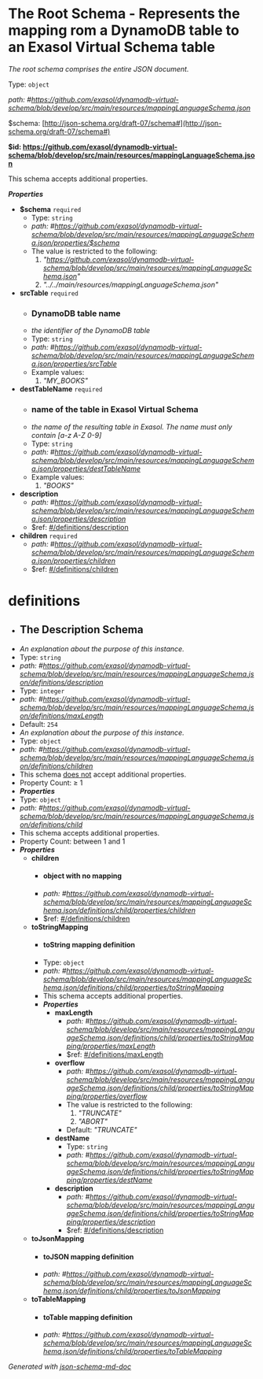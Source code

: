 # The Root Schema - Represents the mapping rom a DynamoDB table to an Exasol Virtual Schema table

_The root schema comprises the entire JSON document._

Type: `object`

<i id="#https://github.com/exasol/dynamodb-virtual-schema/blob/develop/src/main/resources/mappingLanguageSchema.json">path: #https://github.com/exasol/dynamodb-virtual-schema/blob/develop/src/main/resources/mappingLanguageSchema.json</i>

&#36;schema: [http://json-schema.org/draft-07/schema#](http://json-schema.org/draft-07/schema#)

<b id="httpsgithub.comexasoldynamodb-virtual-schemablobdevelopsrcmainresourcesmappinglanguageschema.json">&#36;id: https://github.com/exasol/dynamodb-virtual-schema/blob/develop/src/main/resources/mappingLanguageSchema.json</b>

This schema accepts additional properties.

**_Properties_**

 - <b id="#https://github.com/exasol/dynamodb-virtual-schema/blob/develop/src/main/resources/mappingLanguageSchema.json/properties/$schema">$schema</b> `required`
	 - Type: `string`
	 - <i id="#https://github.com/exasol/dynamodb-virtual-schema/blob/develop/src/main/resources/mappingLanguageSchema.json/properties/$schema">path: #https://github.com/exasol/dynamodb-virtual-schema/blob/develop/src/main/resources/mappingLanguageSchema.json/properties/$schema</i>
	 - The value is restricted to the following: 
		 1. _"https://github.com/exasol/dynamodb-virtual-schema/blob/develop/src/main/resources/mappingLanguageSchema.json"_
		 2. _"../../main/resources/mappingLanguageSchema.json"_
 - <b id="#https://github.com/exasol/dynamodb-virtual-schema/blob/develop/src/main/resources/mappingLanguageSchema.json/properties/srcTable">srcTable</b> `required`
	 - ### DynamoDB table name
	 - _the identifier of the DynamoDB table_
	 - Type: `string`
	 - <i id="#https://github.com/exasol/dynamodb-virtual-schema/blob/develop/src/main/resources/mappingLanguageSchema.json/properties/srcTable">path: #https://github.com/exasol/dynamodb-virtual-schema/blob/develop/src/main/resources/mappingLanguageSchema.json/properties/srcTable</i>
	 - Example values: 
		 1. _"MY_BOOKS"_
 - <b id="#https://github.com/exasol/dynamodb-virtual-schema/blob/develop/src/main/resources/mappingLanguageSchema.json/properties/destTableName">destTableName</b> `required`
	 - ### name of the table in Exasol Virtual Schema
	 - _the name of the resulting table in Exasol. The name must only contain [a-z A-Z 0-9]_
	 - Type: `string`
	 - <i id="#https://github.com/exasol/dynamodb-virtual-schema/blob/develop/src/main/resources/mappingLanguageSchema.json/properties/destTableName">path: #https://github.com/exasol/dynamodb-virtual-schema/blob/develop/src/main/resources/mappingLanguageSchema.json/properties/destTableName</i>
	 - Example values: 
		 1. _"BOOKS"_
 - <b id="#https://github.com/exasol/dynamodb-virtual-schema/blob/develop/src/main/resources/mappingLanguageSchema.json/properties/description">description</b>
	 - <i id="#https://github.com/exasol/dynamodb-virtual-schema/blob/develop/src/main/resources/mappingLanguageSchema.json/properties/description">path: #https://github.com/exasol/dynamodb-virtual-schema/blob/develop/src/main/resources/mappingLanguageSchema.json/properties/description</i>
	 - &#36;ref: [#/definitions/description](#/definitions/description)
 - <b id="#https://github.com/exasol/dynamodb-virtual-schema/blob/develop/src/main/resources/mappingLanguageSchema.json/properties/children">children</b> `required`
	 - <i id="#https://github.com/exasol/dynamodb-virtual-schema/blob/develop/src/main/resources/mappingLanguageSchema.json/properties/children">path: #https://github.com/exasol/dynamodb-virtual-schema/blob/develop/src/main/resources/mappingLanguageSchema.json/properties/children</i>
	 - &#36;ref: [#/definitions/children](#/definitions/children)
# definitions

 - ## The Description Schema
 - _An explanation about the purpose of this instance._
 - Type: `string`
 - <i id="#https://github.com/exasol/dynamodb-virtual-schema/blob/develop/src/main/resources/mappingLanguageSchema.json/definitions/description">path: #https://github.com/exasol/dynamodb-virtual-schema/blob/develop/src/main/resources/mappingLanguageSchema.json/definitions/description</i>
 - Type: `integer`
 - <i id="#https://github.com/exasol/dynamodb-virtual-schema/blob/develop/src/main/resources/mappingLanguageSchema.json/definitions/maxLength">path: #https://github.com/exasol/dynamodb-virtual-schema/blob/develop/src/main/resources/mappingLanguageSchema.json/definitions/maxLength</i>
 - Default: `254`
 - _An explanation about the purpose of this instance._
 - Type: `object`
 - <i id="#https://github.com/exasol/dynamodb-virtual-schema/blob/develop/src/main/resources/mappingLanguageSchema.json/definitions/children">path: #https://github.com/exasol/dynamodb-virtual-schema/blob/develop/src/main/resources/mappingLanguageSchema.json/definitions/children</i>
 - This schema <u>does not</u> accept additional properties.
 - Property Count:  &ge; 1
 - **_Properties_**
 - Type: `object`
 - <i id="#https://github.com/exasol/dynamodb-virtual-schema/blob/develop/src/main/resources/mappingLanguageSchema.json/definitions/child">path: #https://github.com/exasol/dynamodb-virtual-schema/blob/develop/src/main/resources/mappingLanguageSchema.json/definitions/child</i>
 - This schema accepts additional properties.
 - Property Count: between 1 and 1
 - **_Properties_**
	 - <b id="#https://github.com/exasol/dynamodb-virtual-schema/blob/develop/src/main/resources/mappingLanguageSchema.json/definitions/child/properties/children">children</b>
		 - #### object with no mapping
		 - <i id="#https://github.com/exasol/dynamodb-virtual-schema/blob/develop/src/main/resources/mappingLanguageSchema.json/definitions/child/properties/children">path: #https://github.com/exasol/dynamodb-virtual-schema/blob/develop/src/main/resources/mappingLanguageSchema.json/definitions/child/properties/children</i>
		 - &#36;ref: [#/definitions/children](#/definitions/children)
	 - <b id="#https://github.com/exasol/dynamodb-virtual-schema/blob/develop/src/main/resources/mappingLanguageSchema.json/definitions/child/properties/toStringMapping">toStringMapping</b>
		 - #### toString mapping definition
		 - Type: `object`
		 - <i id="#https://github.com/exasol/dynamodb-virtual-schema/blob/develop/src/main/resources/mappingLanguageSchema.json/definitions/child/properties/toStringMapping">path: #https://github.com/exasol/dynamodb-virtual-schema/blob/develop/src/main/resources/mappingLanguageSchema.json/definitions/child/properties/toStringMapping</i>
		 - This schema accepts additional properties.
		 - **_Properties_**
			 - <b id="#https://github.com/exasol/dynamodb-virtual-schema/blob/develop/src/main/resources/mappingLanguageSchema.json/definitions/child/properties/toStringMapping/properties/maxLength">maxLength</b>
				 - <i id="#https://github.com/exasol/dynamodb-virtual-schema/blob/develop/src/main/resources/mappingLanguageSchema.json/definitions/child/properties/toStringMapping/properties/maxLength">path: #https://github.com/exasol/dynamodb-virtual-schema/blob/develop/src/main/resources/mappingLanguageSchema.json/definitions/child/properties/toStringMapping/properties/maxLength</i>
				 - &#36;ref: [#/definitions/maxLength](#/definitions/maxLength)
			 - <b id="#https://github.com/exasol/dynamodb-virtual-schema/blob/develop/src/main/resources/mappingLanguageSchema.json/definitions/child/properties/toStringMapping/properties/overflow">overflow</b>
				 - <i id="#https://github.com/exasol/dynamodb-virtual-schema/blob/develop/src/main/resources/mappingLanguageSchema.json/definitions/child/properties/toStringMapping/properties/overflow">path: #https://github.com/exasol/dynamodb-virtual-schema/blob/develop/src/main/resources/mappingLanguageSchema.json/definitions/child/properties/toStringMapping/properties/overflow</i>
				 - The value is restricted to the following: 
					 1. _"TRUNCATE"_
					 2. _"ABORT"_
				 - Default: _"TRUNCATE"_
			 - <b id="#https://github.com/exasol/dynamodb-virtual-schema/blob/develop/src/main/resources/mappingLanguageSchema.json/definitions/child/properties/toStringMapping/properties/destName">destName</b>
				 - Type: `string`
				 - <i id="#https://github.com/exasol/dynamodb-virtual-schema/blob/develop/src/main/resources/mappingLanguageSchema.json/definitions/child/properties/toStringMapping/properties/destName">path: #https://github.com/exasol/dynamodb-virtual-schema/blob/develop/src/main/resources/mappingLanguageSchema.json/definitions/child/properties/toStringMapping/properties/destName</i>
			 - <b id="#https://github.com/exasol/dynamodb-virtual-schema/blob/develop/src/main/resources/mappingLanguageSchema.json/definitions/child/properties/toStringMapping/properties/description">description</b>
				 - <i id="#https://github.com/exasol/dynamodb-virtual-schema/blob/develop/src/main/resources/mappingLanguageSchema.json/definitions/child/properties/toStringMapping/properties/description">path: #https://github.com/exasol/dynamodb-virtual-schema/blob/develop/src/main/resources/mappingLanguageSchema.json/definitions/child/properties/toStringMapping/properties/description</i>
				 - &#36;ref: [#/definitions/description](#/definitions/description)
	 - <b id="#https://github.com/exasol/dynamodb-virtual-schema/blob/develop/src/main/resources/mappingLanguageSchema.json/definitions/child/properties/toJsonMapping">toJsonMapping</b>
		 - #### toJSON mapping definition
		 - <i id="#https://github.com/exasol/dynamodb-virtual-schema/blob/develop/src/main/resources/mappingLanguageSchema.json/definitions/child/properties/toJsonMapping">path: #https://github.com/exasol/dynamodb-virtual-schema/blob/develop/src/main/resources/mappingLanguageSchema.json/definitions/child/properties/toJsonMapping</i>
	 - <b id="#https://github.com/exasol/dynamodb-virtual-schema/blob/develop/src/main/resources/mappingLanguageSchema.json/definitions/child/properties/toTableMapping">toTableMapping</b>
		 - #### toTable mapping definition
		 - <i id="#https://github.com/exasol/dynamodb-virtual-schema/blob/develop/src/main/resources/mappingLanguageSchema.json/definitions/child/properties/toTableMapping">path: #https://github.com/exasol/dynamodb-virtual-schema/blob/develop/src/main/resources/mappingLanguageSchema.json/definitions/child/properties/toTableMapping</i>

_Generated with [json-schema-md-doc](https://brianwendt.github.io/json-schema-md-doc/)_